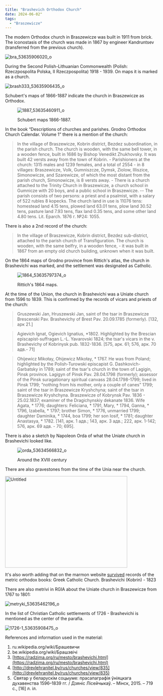 ```yaml
---
title: "Brashevich Orthodox Church"
date: 2024-06-02"
tags:
  - "Braszewicze"
---
```


The modern Orthodox church in Braszewicze was built in 1911 from brick. The iconostasis of the church was made in 1867 by engineer Kandruntsev (transferred from the previous church).

![bra_53635906020_o](https://github.com/escfrpls/drochiczynpoleski/assets/125834172/677e9ce7-f981-447f-bfb7-c10e367b01bd)

During the Second Polish-Lithuanian Commonwealth (Polish: Rzeczpospolita Polska, II Rzeczpospolita) 1918 - 1939. On maps it is marked as a church.

![brash333_53635906435_o](https://github.com/escfrpls/drochiczynpoleski/assets/125834172/c5feacce-ecdc-4d18-a72f-45f78fe7bb69)

Schubert's maps of 1866-1887 indicate the church in Braszewicze as Orthodox.

<figure>

![1887_53635460911_o](https://github.com/escfrpls/drochiczynpoleski/assets/125834172/82401e31-0bcf-4264-b168-54e6de02737f)

<figcaption>

Schubert maps 1866-1887.

</figcaption>

</figure>

In the book “Descriptions of churches and parishes. Grodno Orthodox Church Calendar. Volume 1” there is a mention of the church:

> In the village of Braszewicze, Kobrin district, Bezdez subordination, in the parish church. The church is wooden, with the same bell tower, in a wooden fence, built in 1686 by Bishop Venedikt Zhukhovsky. It was built 42 versts away from the town of Kobrin. - Parishioners at the church: 1315 males and 1239 females, and a total of 2554 - in 8 villages: Braszewicze, Volk, Gumniszcze, Dymsk, Ziolow, Illiszice, Simonowicze, and Szarewicze, of which the most distant from the parish church, Simonowicze, is 8 versts away. - There is a church attached to the Trinity Church in Braszewicze, a church school in Gumnicze with 20 boys, and a public school in Braszewicze. -- The parish consists of two persons: a priest and a psalmist, with a salary of 522 rubles 8 kopecks. The church land in use is 11076 tens: homestead land 4.15 tens, plowed land 63.01 tens, plow land 30.52 tens, pasture land 7.93 tens, flax land 0.35 tens, and some other land 4.80 tens. Lit. Eparch. 1876 г. №24: 1055.

There is also a 2nd record of the church:

> In the village of Braszewicze, Kobrin district, Bezdez sub-district, attached to the parish church of Transfiguration. The church is wooden, with the same belfry, in a wooden fence, - it was built in 1867 from an empty old church building, unknown when it was built.

On the 1864 maps of Grodno province from Rittich's atlas, the church in Brashevichi was marked, and the settlement was designated as Catholic.

<figure>

![1864_53635797374_o](https://github.com/escfrpls/drochiczynpoleski/assets/125834172/cd5024b6-deec-4522-ba95-70355ee47ff6)

<figcaption>

Rittich's 1864 maps.

</figcaption>

</figure>

At the time of the Union, the church in Brashevichi was a Uniate church from 1596 to 1839. This is confirmed by the records of vicars and priests of the church:

> Gruszewski Jan, Hruszewski Jan, saint of the tsar in Braszewicze Brescenski Pav. Brashevichy of Brest Pav. 20.09.1785 (formerly). \[132, арк 21.\]

> Agievich Ignat, Ogievich Ignatius, \*1802. Highlighted by the Brescian episcapist-suffragan L.-L. Yavarovski 1824; the tsar's vicars in the v. Brashevichy of Kobrinysk pub. 1832-1836. \[575, арк. 61; 576, арк. 70 адв.- 71\]

> Ohijewicz Mikołay, Ohijewicz Mikołay, * 1767. He was from Poland; highlighted by the Polish-Turowski episcapist G. Dashkovich-Garbatsky in 1789; saint of the tsar's church in the town of Lagigin, Pinsk province. Lagigyn of Pinsk Pav. 28.04.1798 (formerly); assessor of the Pinsk suragationary spiritual canvass 28.04.1798-1799; lived in Pinsk 1799; “nothing from his mother, only a couple of canes” 1799; saint of the tsar in Braszewicze Kryshchyna; saint of the tsar in Braszewicze Kryshchyna. Braszewicze of Kobrynsk Pav. 1836 - 25.02.1837; examiner of the Dragichynskiy dekanate 1836. Wife Agata, \* 1776; daughters: Feliciana, \* 1791, Mary, \* 1794, Ganna, \* 1796, Izabella, \* 1797; brother Simon, \* 1776, unmarried 1799; daughter Daminika, \* 1744, boa 1799; her son Iosif, \* 1781; daughter Anastasya, \* 1782. \[141, арк. 1 адв.; 143, арк. 3 адв.; 222, арк. 1-142; 576, арк. 69 адв. - 70; 695\].

There is also a sketch by Napoleon Orda of what the Uniate church in Brashevichi looked like.

<figure>

![orda_53634566832_o](https://github.com/escfrpls/drochiczynpoleski/assets/125834172/59cb67c3-e500-4a43-b731-1a31e1aa2ba4)

<figcaption>

Around the XVIII century

</figcaption>

</figure>

There are also gravestones from the time of the Unia near the church.

<a data-flickr-embed="true" href="https://www.flickr.com/photos/98644112@N04/53635667808/in/album-72177720316029437/" title="Untitled"><img src="https://live.staticflickr.com/65535/53635667808_4b65c3aa8b_w.jpg" width="400" height="300" alt="Untitled"/></a><script async src="//embedr.flickr.com/assets/client-code.js" charset="utf-8"></script>

It's also worth adding that on the marmon website [survived](https://www.familysearch.org/search/catalog/results?count=20&placeId=904565&query=%2Bplace%3A%22%D0%A0%D0%BE%D1%81%D1%81%D0%B8%D1%8F%2C%20%D0%93%D1%80%D0%BE%D0%B4%D0%BD%D0%BE%2C%20%D0%9A%D0%BE%D0%B1%D1%80%D0%B8%D0%BD%2C%20%D0%91%D1%80%D0%B0%D1%88%D0%B5%D0%B2%D0%B8%D1%87%D0%B8%22&subjectsOpen=904564-50) records of the metric orthodox books:
Greek Catholic Church. Brashevichi (Kobrin) - 1823

There are also metrivi in RGIA about the Uniate church in Braszewicze from 1767 to 1801:

![metryki_53635462196_o](https://github.com/escfrpls/drochiczynpoleski/assets/125834172/0a277900-2613-4e08-9569-c3368e606f59)

In the list of Christian Catholic settlements of 1726 - Brashevichi is mentioned as the center of the parafia.

![1726-1_53635908475_o](https://github.com/escfrpls/drochiczynpoleski/assets/125834172/584ed0d5-c2eb-4f6a-903b-787848550c9d)

References and information used in the material:

1. ru.wikipedia.org/wiki/Брашевичи
2. be.wikipedia.org/wiki/Брашэвiчi
3. [https://radzima.org/ru/mesto/brashevichi.html](https://radzima.org/ru/mesto/brashevichi.html)
4. [http://drevlehranitel.by/rus/churches/view/835](http://drevlehranitel.by/rus/churches/view/835)
5.  Святар у беларускім соцыуме: прасапаграфія ўніяцкага духавенства 1596–1839 гг. / Дзяніс Лісейчыкаў. – Мінск, 2015. – 719 с., \[16\] л. іл.
